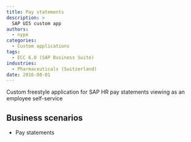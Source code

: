 ```yaml
---
title: Pay statements
description: >
  SAP UI5 custom app
authors:
  - nype
categories:
  - Custom applications
tags:
  - ECC 6.0 (SAP Business Suite)
industries:
  - Pharmaceuticals (Switzerland)
date: 2016-08-01
---
```


<!-- more -->

Custom freestyle application for SAP HR pay statements viewing as an employee self-service

## Business scenarios
- Pay statements




